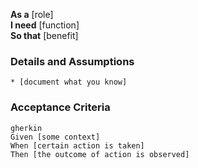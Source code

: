 **As a** [role]  
**I need** [function]  
**So that** [benefit]  
   
### Details and Assumptions
    * [document what you know]      

### Acceptance Criteria     
    gherkin 
    Given [some context]
    When [certain action is taken]
    Then [the outcome of action is observed]
